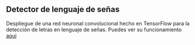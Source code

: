 ## Detector de lenguaje de señas
Despliegue de una red neuronal convolucional hecho en TensorFlow para la detección de letras en lenguaje de señas.
Puedes ver su funcionamiento [aqui](https://danieldhats7.github.io/ASL-Alphabet/)
